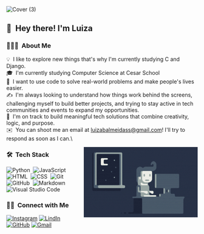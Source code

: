
![Cover (3)](https://github.com/user-attachments/assets/aa2ddff0-906d-4b80-8b85-6ce7ad35d216)


## 👋 &nbsp;Hey there! I'm Luiza

### 👨🏻‍💻 &nbsp;About Me

💡 &nbsp;I like to explore new things that's why I'm currently studying C and Django.\
🎓 &nbsp;I'm currently studying Computer Science at Cesar School\
🌱 &nbsp;I want to use code to solve real-world problems and make people's lives easier.\
✍️ &nbsp;I'm always looking to understand how things work behind the screens, challenging myself to build better projects, and trying to stay active in tech communities and events to expand my opportunities.\
💬 &nbsp;I'm on track to build meaningful tech solutions that combine creativity, logic, and purpose.\
✉️ &nbsp;You can shoot me an email at luizabalmeidass@gmail.com! I'll try to respond as soon as I can.\

<img alt="Night Coding" src="https://raw.githubusercontent.com/AVS1508/AVS1508/master/assets/Night-Coding.gif" align="right"/>

### 🛠 &nbsp;Tech Stack

![Python](https://img.shields.io/badge/-Python-333333?style=flat&logo=python)&nbsp;
![JavaScript](https://img.shields.io/badge/-JavaScript-333333?style=flat&logo=javascript)&nbsp;
![HTML](https://img.shields.io/badge/-HTML-333333?style=flat&logo=HTML5)&nbsp;
![CSS](https://img.shields.io/badge/-CSS-333333?style=flat&logo=CSS3&logoColor=1572B6)&nbsp;
![Git](https://img.shields.io/badge/-Git-333333?style=flat&logo=git)&nbsp;
![GitHub](https://img.shields.io/badge/-GitHub-333333?style=flat&logo=github)&nbsp;
![Markdown](https://img.shields.io/badge/-Markdown-333333?style=flat&logo=markdown)\
![Visual Studio Code](https://img.shields.io/badge/-Visual%20Studio%20Code-333333?style=flat&logo=visual-studio-code&logoColor=007ACC)&nbsp;




### 🤝🏻 &nbsp;Connect with Me

[![Instagram](https://img.shields.io/badge/Instagram-%23E4405F.svg?style=for-the-badge&logo=Instagram&logoColor=white)](https://www.instagram.com/lulubarbosaa_/?next=%2F)
[![LindIn](https://img.shields.io/badge/LinkedIn-0077B5?style=for-the-badge&logo=linkedin&logoColor=white)](https://www.linkedin.com/in/luiza-brbss/)
[![GitHub](https://img.shields.io/badge/GitHub-000000?style=for-the-badge&logo=github&logoColor=white)](https://github.com/luizabalmeida)
[![Gmail](https://img.shields.io/badge/Gmail-D14836?style=for-the-badge&logo=gmail&logoColor=white)](mailto:luizabalmeidass@gmail.com)



